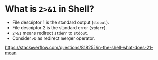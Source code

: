 # What is `2>&1` in Shell?

- File descriptor 1 is the standard output (`stdout`).
- File descriptor 2 is the standard error (`stderr`).
- `2>&1` means redirect `stderr` to `stdout`.
- Consider `>&` as redirect merger operator.

<https://stackoverflow.com/questions/818255/in-the-shell-what-does-21-mean>
